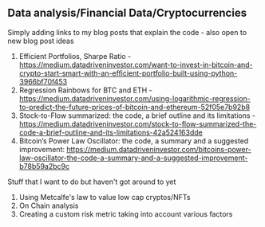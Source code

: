 ## Data analysis/Financial Data/Cryptocurrencies

Simply adding links to my blog posts that explain the code - also open to new blog post ideas

1. Efficient Portfolios, Sharpe Ratio - https://medium.datadriveninvestor.com/want-to-invest-in-bitcoin-and-crypto-start-smart-with-an-efficient-portfolio-built-using-python-3966bf70f453
2. Regression Rainbows for BTC and ETH - https://medium.datadriveninvestor.com/using-logarithmic-regression-to-predict-the-future-prices-of-bitcoin-and-ethereum-52f05e7b92b8
3. Stock-to-Flow summarized: the code, a brief outline and its limitations - https://medium.datadriveninvestor.com/stock-to-flow-summarized-the-code-a-brief-outline-and-its-limitations-42a524163dde
4. Bitcoin’s Power Law Oscillator: the code, a summary and a suggested improvement: https://medium.datadriveninvestor.com/bitcoins-power-law-oscillator-the-code-a-summary-and-a-suggested-improvement-b78b59a2bc9c


Stuff that I want to do but haven't got around to yet

1. Using Metcalfe's law to value low cap cryptos/NFTs
2. On Chain analysis
3. Creating a custom risk metric taking into account various factors

